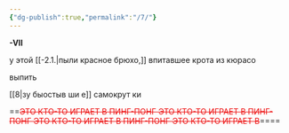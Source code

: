 ```yaml
---
{"dg-publish":true,"permalink":"/7/"}
---
```


**-VII**

у этой [[-2.1.\|пыли красное брюхо,]]
впитавшее крота из кюрасо

выпить

[[8\|зу быостыв ши е]] самокрут ки



==<span style="color:rgb(237, 7, 7)">~~ЭТО КТО-ТО ИГРАЕТ В ПИНГ-ПОНГ ЭТО КТО-ТО ИГРАЕТ В ПИНГ-ПОНГ ЭТО КТО-ТО ИГРАЕТ В ПИНГ-ПОНГ ЭТО КТО-ТО ИГРАЕТ В~~</span>====
